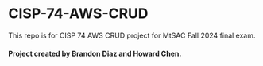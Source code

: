 # CISP-74-AWS-CRUD
This repo is for CISP 74 AWS CRUD project for MtSAC Fall 2024 final exam.

#### Project created by Brandon Diaz and Howard Chen.